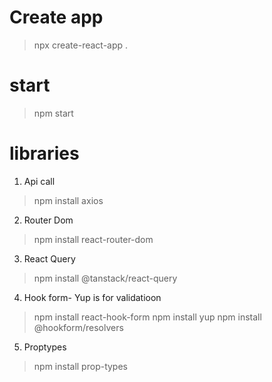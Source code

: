 # Create app
> npx create-react-app .

# start 
> npm start


#  libraries
1. Api call
> npm install axios    
2. Router Dom
> npm install react-router-dom

3. React Query
> npm install @tanstack/react-query

4. Hook form- Yup is for validatioon
>npm install react-hook-form
>npm install yup
> npm install @hookform/resolvers

5. Proptypes
> npm install prop-types